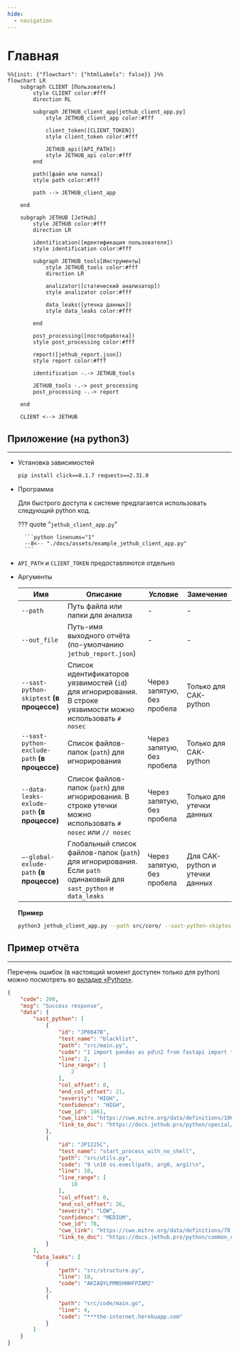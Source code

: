 ```yaml
---
hide:
  - navigation
---
```


# Главная

```mermaid
%%{init: {"flowchart": {"htmlLabels": false}} }%%
flowchart LR
    subgraph CLIENT [Пользователь]
        style CLIENT color:#fff
        direction RL

        subgraph JETHUB_client_app[jethub_client_app.py]
            style JETHUB_client_app color:#fff

            client_token([CLIENT_TOKEN])
            style client_token color:#fff

            JETHUB_api([API_PATH])
            style JETHUB_api color:#fff
        end

        path([файл или папка])
        style path color:#fff

        path --> JETHUB_client_app

    end

    subgraph JETHUB [JetHub]
        style JETHUB color:#fff
        direction LR

        identification([идентификация пользователя])
        style identification color:#fff

        subgraph JETHUB_tools[Инструменты]
            style JETHUB_tools color:#fff
            direction LR

            analizator([статический анализатор])
            style analizator color:#fff

            data_leaks([утечка данных])
            style data_leaks color:#fff

        end

        post_processing([постобработка])
        style post_processing color:#fff

        report([jethub_report.json])
        style report color:#fff

        identification -.-> JETHUB_tools

        JETHUB_tools -.-> post_processing
        post_processing -.-> report

    end

    CLIENT <--> JETHUB
```

## **Приложение** (на python3)
----

- Установка зависимостей

    ```bash
    pip install click==8.1.7 requests==2.31.0
    ```

- Программа

    Для быстрого доступа к системе предлагается использовать следующий python код.

    ??? quote "`jethub_client_app.py`"

        ```python linenums="1"
        --8<-- "./docs/assets/example_jethub_client_app.py"
        ```

- `API_PATH` и `CLIENT_TOKEN` предоставляются отдельно

- Аргументы

    | Имя                          | Описание                                                                                                           | Условие                    | Замечение                      |
    | ---------------------------- | ------------------------------------------------------------------------------------------------------------------ | -------------------------- | -------------------------------|
    | `--path`                     | Путь файла или папки для анализа                                                                                   | -                          | -                              |
    | `--out_file`                 | Путь-имя выходного отчёта (по-умолчанию `jethub_report.json`)                                                      | -                          | -                              |
    | `--sast-python-skiptest` **(в процессе)** | Список идентификаторов уязвимостей (`id`) для игнорирования. В строке уязвимости можно использовать `# nosec`      | Через запятую, без пробела | Только для САК-python          |
    | `--sast-python-exclude-path` **(в процессе)**  | Список файлов-папок (`path`) для игнорирования                                                                     | Через запятую, без пробела | Только для САК-python          |
    | `--data-leaks-exlude-path` **(в процессе)**    | Список файлов-папок (`path`) для игнорирования. В строке утечки можно использовать `# nosec` или `// nosec`        | Через запятую, без пробела | Только для утечки данных       |
    | `—-global-exlude-path` **(в процессе)**        | Глобальный список файлов-папок (`path`) для игнорирования. Eсли `path` одинаковый для `sast_python` и `data_leaks` | Через запятую, без пробела | Для САК-python и утечки данных |

    **Пример**

    ```bash
    python3 jethub_client_app.py --path src/core/ --sast-python-skiptest JP0817B,JP1219C --data-leaks-exlude-path tests/test_func.py
    ```

## Пример отчёта
----

Перечень ошибок (в настоящий момент доступен только для python) можно посмотреть во [вкладке «Python»](https://docs.jethub.pro/python/).

```json linenums="1" title="jethub_report.json"
{
    "code": 200,
    "msg": "Success response",
    "data": {
        "sast_python": [
            {
                "id": "JP0847B",
                "test_name": "blacklist",
                "path": "src/main.py",
                "code": "1 import pandas as pd\n2 from fastapi import *\n3",
                "line": 2,
                "line_range": [
                    2
                ],
                "col_offset": 0,
                "end_col_offset": 21,
                "severity": "HIGH",
                "confidence": "HIGH",
                "cwe_id": 1061,
                "cwe_link": "https://cwe.mitre.org/data/definitions/1061.html",
                "link_to_doc": "https://docs.jethub.pro/python/special/import/JP0847B-import_all"
            },
            {
                "id": "JP1225C",
                "test_name": "start_process_with_no_shell",
                "path": "src/utils.py",
                "code": "9 \n10 os.execl(path, arg0, arg1)\n",
                "line": 10,
                "line_range": [
                    10
                ],  
                "col_offset": 0,
                "end_col_offset": 26,
                "severity": "LOW",  
                "confidence": "MEDIUM",
                "cwe_id": 78,
                "cwe_link": "https://cwe.mitre.org/data/definitions/78.html",
                "link_to_doc": "https://docs.jethub.pro/python/common_errors/calls/injections/JP1225C-создание_процесса_через_os_без_shell"
            }
        ],
        "data_leaks": [
            {
                "path": "src/structure.py",
                "line": 10,
                "code": "AKIAQYLPMN5HHHFPZAM2"
            },
            {
                "path": "src/code/main.go",
                "line": 4,
                "code": "***the-internet.herokuapp.com"
            }
        ]
    }
}
```
